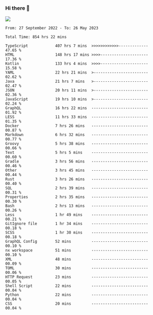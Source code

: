 ### Hi there 👋

<!--<a href="https://github.com/search?o=desc&q=author%3Abushiyi&s=committer-date&type=Commits">-->
<!--    <img align="center" height = "178" src="https://github-readme-stats.vercel.app/api?username=bushiyi&count_private=true&show_icons=true&theme=noctis_minimus&hide=contribs&include_all_commits=true" />-->
<!--</a>-->
<!--<a href="https://github.com/bushiyi?tab=repositories">-->
<!--    <img align="center" height = "178" src="https://github-readme-stats.vercel.app/api/top-langs/?username=bushiyi&count_private=true&theme=noctis_minimus" />-->
<!--</a>-->
 
<!-- [![Ashutosh's github activity graph](https://activity-graph.herokuapp.com/graph?username=bushiyi&theme=react&bg_color=1B2932&point=698B69&line=698B69)](https://github.com/ashutosh00710/github-readme-activity-graph)
 -->


![](https://raw.githubusercontent.com/bushiyi/bushiyi/master/assets/github-contribution-grid-snake.svg)

<!--START_SECTION:waka-->

```text
From: 27 September 2022 - To: 26 May 2023

Total Time: 854 hrs 22 mins

TypeScript            407 hrs 7 mins  >>>>>>>>>>>>-------------   47.65 %
HTML                  148 hrs 17 mins >>>>---------------------   17.36 %
Kotlin                133 hrs 4 mins  >>>>---------------------   15.58 %
YAML                  22 hrs 21 mins  >------------------------   02.62 %
Java                  21 hrs 7 mins   >------------------------   02.47 %
JSON                  20 hrs 11 mins  >------------------------   02.36 %
JavaScript            19 hrs 10 mins  >------------------------   02.24 %
GraphQL               16 hrs 22 mins  -------------------------   01.92 %
LESS                  11 hrs 33 mins  -------------------------   01.35 %
Docker                7 hrs 26 mins   -------------------------   00.87 %
Markdown              6 hrs 32 mins   -------------------------   00.77 %
Groovy                5 hrs 38 mins   -------------------------   00.66 %
Text                  5 hrs 5 mins    -------------------------   00.60 %
Gradle                3 hrs 56 mins   -------------------------   00.46 %
Other                 3 hrs 45 mins   -------------------------   00.44 %
Rust                  3 hrs 26 mins   -------------------------   00.40 %
SQL                   2 hrs 39 mins   -------------------------   00.31 %
Properties            2 hrs 35 mins   -------------------------   00.30 %
Bash                  2 hrs 13 mins   -------------------------   00.26 %
Less                  1 hr 49 mins    -------------------------   00.21 %
GitIgnore file        1 hr 34 mins    -------------------------   00.18 %
SCSS                  1 hr 30 mins    -------------------------   00.18 %
GraphQL Config        52 mins         -------------------------   00.10 %
nx workspace          51 mins         -------------------------   00.10 %
XML                   48 mins         -------------------------   00.09 %
TOML                  30 mins         -------------------------   00.06 %
HTTP Request          23 mins         -------------------------   00.05 %
Shell Script          22 mins         -------------------------   00.04 %
Python                22 mins         -------------------------   00.04 %
CSS                   20 mins         -------------------------   00.04 %
```

<!--END_SECTION:waka-->

